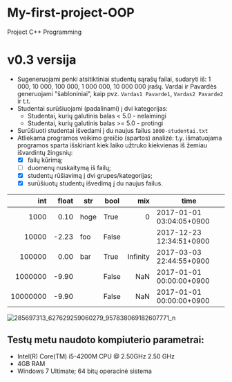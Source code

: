 # My-first-project-OOP #
Project C++ Programming

# v0.3 versija #
* Sugeneruojami penki atsitiktiniai studentų sąrašų failai, sudaryti iš: 1 000, 10 000, 100 000, 1 000 000, 10 000 000 įrašų. Vardai ir Pavardės generuojami "šabloniniai", kaip pvz. `Vardas1 Pavarde1`, `Vardas2 Pavarde2` ir t.t.
* Studentai surūšiuojami (padalinami) į dvi kategorijas:
  * Studentai, kurių galutinis balas < 5.0 - nelaimingi
  * Studentai, kurių galutinis balas >= 5.0 - protingi
* Surūšiuoti studentai išvedami į du naujus failus `1000-studentai.txt`
* Atliekama programos veikimo greičio (spartos) analizė: t.y. išmatuojama programos sparta išskiriant kiek laiko užtruko kiekvienas iš žemiau išvardintų žingsnių:
    - [x] failų kūrimą;
    - [ ] duomenų nuskaitymą iš failų;
    - [x] studentų rūšiavimą į dvi grupes/kategorijas;
    - [x] surūšiuotų studentų išvedimą į du naujus failus.

|int|float|str |bool |  mix   |          time          |
|--:|----:|----|-----|-------:|------------------------|
|1000| 0.10|hoge|True |       0|2017-01-01 03:04:05+0900|
|10000|-2.23|foo |False|        |2017-12-23 12:34:51+0900|
|100000| 0.00|bar |True |Infinity|2017-03-03 22:44:55+0900|
|1000000|-9.90|    |False|     NaN|2017-01-01 00:00:00+0900|
|10000000|-9.90|    |False|     NaN|2017-01-01 00:00:00+0900|

![285697313_627629259060279_957838069182607771_n](https://user-images.githubusercontent.com/72965991/195760793-ea7b354f-496f-4786-8d20-58b0f01ff2e5.png)


## Testų metu naudoto kompiuterio parametrai: ##

* Intel(R) Core(TM) i5-4200M CPU @ 2.50GHz 2.50 GHz
* 4GB RAM
* Windows 7 Ultimate; 64 bitų operacinė sistema
